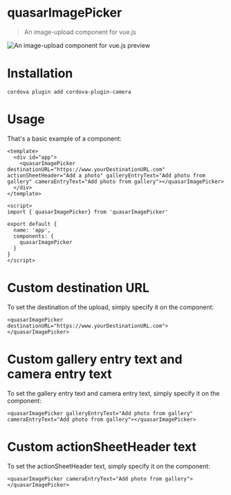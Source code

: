 # quasarImagePicker

> An image-upload component for vue.js

![An image-upload component for vue.js preview](https://github.com/mysoundsf/quasarImagePicker/blob/master/preview.gif)

# Installation
    
    cordova plugin add cordova-plugin-camera

# Usage
That's a basic example of a component:

    <template>
      <div id="app">
        <quasarImagePicker destinationURL="https://www.yourDestinationURL.com" actionSheetHeader="Add a photo" galleryEntryText="Add photo from gallery" cameraEntryText="Add photo from gallery"></quasarImagePicker>
      </div>
    </template>

    <script>
    import { quasarImagePicker} from 'quasarImagePicker'

    export default {
      name: 'app',
      components: {
        quasarImagePicker
      }
    }
    </script>

# Custom destination URL

To set the destination of the upload, simply specify it on the component:

    <quasarImagePicker destinationURL="https://www.yourDestinationURL.com"></quasarImagePicker>

# Custom gallery entry text and camera entry text

To set the gallery entry text and camera entry text, simply specify it on the component:

    <quasarImagePicker galleryEntryText="Add photo from gallery" cameraEntryText="Add photo from gallery"></quasarImagePicker>

# Custom actionSheetHeader text

To set the actionSheetHeader text, simply specify it on the component:

    <quasarImagePicker cameraEntryText="Add photo from gallery"></quasarImagePicker>
